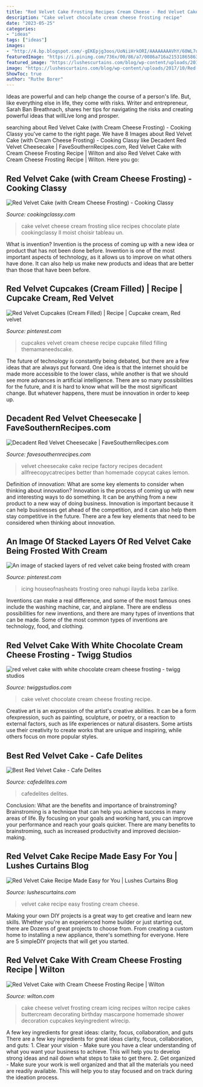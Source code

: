 ```yaml
---
title: "Red Velvet Cake Frosting Recipes Cream Cheese - Red Velvet Cake (with Cream Cheese Frosting)"
description: "Cake velvet chocolate cream cheese frosting recipe"
date: "2023-05-25"
categories:
- "ideas"
tags: ["ideas"]
images:
- "http://4.bp.blogspot.com/-gEKEpjg3oos/UoNiiHrkORI/AAAAAAAAVhY/60WL7uA1eZo/s1600/SAM_5575.JPG"
featuredImage: "https://i.pinimg.com/736x/00/86/a7/0086a716a215318658632a78a57969a4.jpg"
featured_image: "https://lushescurtains.com/blog/wp-content/uploads/2017/10/Red-Velvet-Cake-with-Cream-Cheese-Frosting_landscape.jpg"
image: "https://lushescurtains.com/blog/wp-content/uploads/2017/10/Red-Velvet-Cake-with-Cream-Cheese-Frosting_landscape.jpg"
ShowToc: true
author: "Ruthe Borer"
---
```



Ideas are powerful and can help change the course of a person's life. But, like everything else in life, they come with risks. Writer and entrepreneur, Sarah Ban Breathnach, shares her tips for navigating the risks and creating powerful ideas that willLive long and prosper.

	

		
searching about Red Velvet Cake (with Cream Cheese Frosting) - Cooking Classy you've came to the right page. We have 8 Images about Red Velvet Cake (with Cream Cheese Frosting) - Cooking Classy like Decadent Red Velvet Cheesecake | FaveSouthernRecipes.com, Red Velvet Cake with Cream Cheese Frosting Recipe | Wilton and also Red Velvet Cake with Cream Cheese Frosting Recipe | Wilton. Here you go:
		
    
## Red Velvet Cake (with Cream Cheese Frosting) - Cooking Classy

<img loading=lazy src="https://www.cookingclassy.com/wp-content/uploads/2014/11/red-velvet-cake-2.jpg" onerror="this.onerror=null;this.src='https://tse2.mm.bing.net/th?id=OIP.VH1kXOrLJS0Apjzr2nev0wHaLH&amp;pid=15.1';" alt="Red Velvet Cake (with Cream Cheese Frosting) - Cooking Classy">

_Source: cookingclassy.com_

>cake velvet cheese cream frosting slice recipes chocolate plate cookingclassy ll moist choisir tableau un. 

	

What is invention?
Invention is the process of coming up with a new idea or product that has not been done before. Invention is one of the most important aspects of technology, as it allows us to improve on what others have done. It can also help us make new products and ideas that are better than those that have been before.

    
## Red Velvet Cupcakes (Cream Filled) | Recipe | Cupcake Cream, Red Velvet

<img loading=lazy src="https://i.pinimg.com/736x/00/86/a7/0086a716a215318658632a78a57969a4.jpg" onerror="this.onerror=null;this.src='https://tse3.mm.bing.net/th?id=OIP.koRJyA9rIjQwzML8hhsP2QHaJ_&amp;pid=15.1';" alt="Red Velvet Cupcakes (Cream Filled) | Recipe | Cupcake cream, Red velvet">

_Source: pinterest.com_

>cupcakes velvet cream cheese recipe cupcake filled filling themamaneedscake. 

	

The future of technology is constantly being debated, but there are a few ideas that are always put forward. One idea is that the internet should be made more accessible to the lower class, while another is that we should see more advances in artificial intelligence. There are so many possibilities for the future, and it is hard to know what will be the most significant change. But whatever happens, there must be innovation in order to keep up.

    
## Decadent Red Velvet Cheesecake | FaveSouthernRecipes.com

<img loading=lazy src="http://irepo.primecp.com/2015/08/234820/IMG_1502_ExtraLarge1000_ID-1169844.jpg?v=1169844" onerror="this.onerror=null;this.src='https://tse3.mm.bing.net/th?id=OIP.yEckP9d3fY8IiJJhxmNXfgHaLH&amp;pid=15.1';" alt="Decadent Red Velvet Cheesecake | FaveSouthernRecipes.com">

_Source: favesouthernrecipes.com_

>velvet cheesecake cake recipe factory recipes decadent allfreecopycatrecipes better than homemade copycat cakes lemon. 

	

Definition of innovation: What are some key elements to consider when thinking about innovation?
Innovation is the process of coming up with new and interesting ways to do something. It can be anything from a new product to a new way of doing business. Innovation is important because it can help businesses get ahead of the competition, and it can also help them stay competitive in the future.
There are a few key elements that need to be considered when thinking about innovation.

    
## An Image Of Stacked Layers Of Red Velvet Cake Being Frosted With Cream

<img loading=lazy src="https://i.pinimg.com/736x/c0/8e/c2/c08ec27f44b81870c165fc2069b796ec.jpg" onerror="this.onerror=null;this.src='https://tse4.mm.bing.net/th?id=OIP.UGCs3-sy6zsZN3iDAn6_EAHaLG&amp;pid=15.1';" alt="An image of stacked layers of red velvet cake being frosted with cream">

_Source: pinterest.com_

>icing houseofnasheats frosting oreo nahupi ilayda keba zarlike. 

	

Inventions can make a real difference, and some of the most famous ones include the washing machine, car, and airplane. There are endless possibilities for new inventions, and there are many types of inventions that can be made. Some of the most common types of inventions are technology, food, and clothing.

    
## Red Velvet Cake With White Chocolate Cream Cheese Frosting - Twigg Studios

<img loading=lazy src="http://4.bp.blogspot.com/-gEKEpjg3oos/UoNiiHrkORI/AAAAAAAAVhY/60WL7uA1eZo/s1600/SAM_5575.JPG" onerror="this.onerror=null;this.src='https://tse2.mm.bing.net/th?id=OIP.ichf9294o72Y28QCmnLdVAHaLH&amp;pid=15.1';" alt="red velvet cake with white chocolate cream cheese frosting - twigg studios">

_Source: twiggstudios.com_

>cake velvet chocolate cream cheese frosting recipe. 

	

Creative art is an expression of the artist's creative abilities. It can be a form ofexpression, such as painting, sculpture, or poetry, or a reaction to external factors, such as life experiences or natural disasters. Some artists use their creativity to create works that are unique and inspiring, while others focus on more popular styles.

    
## Best Red Velvet Cake - Cafe Delites

<img loading=lazy src="https://cafedelites.com/wp-content/uploads/2018/05/Red-Velvet-Cake-IMAGE-55.jpg" onerror="this.onerror=null;this.src='https://tse1.mm.bing.net/th?id=OIP.l_jnd1L6_g2AipT8MkvG5QHaLH&amp;pid=15.1';" alt="Best Red Velvet Cake - Cafe Delites">

_Source: cafedelites.com_

>cafedelites delites. 

	

Conclusion: What are the benefits and importance of brainstroming?
Brainstroming is a technique that can help you achieve success in many areas of life. By focusing on your goals and working hard, you can improve your performance and reach your goals quicker. There are many benefits to brainstroming, such as increased productivity and improved decision-making.

    
## Red Velvet Cake Recipe Made Easy For You | Lushes Curtains Blog

<img loading=lazy src="https://lushescurtains.com/blog/wp-content/uploads/2017/10/Red-Velvet-Cake-with-Cream-Cheese-Frosting_landscape.jpg" onerror="this.onerror=null;this.src='https://tse3.mm.bing.net/th?id=OIP.8CZtUjZVFskiLUVrOJyVkQHaFn&amp;pid=15.1';" alt="Red Velvet Cake Recipe Made Easy for You | Lushes Curtains Blog">

_Source: lushescurtains.com_

>velvet cake recipe easy frosting cream cheese. 

	

Making your own DIY projects is a great way to get creative and learn new skills. Whether you're an experienced home builder or just starting out, there are Dozens of great projects to choose from. From creating a custom home to installing a new appliance, there's something for everyone. Here are 5 simpleDIY projects that will get you started.

    
## Red Velvet Cake With Cream Cheese Frosting Recipe | Wilton

<img loading=lazy src="http://www.wilton.com/dw/image/v2/AAWA_PRD/on/demandware.static/-/Sites-wilton-project-master/default/dwbf7d1369/images/project/WLRECIP-340/2105-957.jpg?sw=502&amp;sh=502&amp;sm=fit" onerror="this.onerror=null;this.src='https://tse3.mm.bing.net/th?id=OIP.MO7QblTRY8p6IpWIl7kdfQHaHa&amp;pid=15.1';" alt="Red Velvet Cake with Cream Cheese Frosting Recipe | Wilton">

_Source: wilton.com_

>cake cheese velvet frosting cream icing recipes wilton recipe cakes buttercream decorating birthday mascarpone homemade shower decoration cupcakes keyingredient wlrecip. 

	

A few key ingredients for great ideas: clarity, focus, collaboration, and guts
There are a few key ingredients for great ideas clarity, focus, collaboration, and guts: 1. Clear your vision - Make sure you have a clear understanding of what you want your business to achieve. This will help you to develop strong ideas and nail down what steps to take to get there.
2. Get organized - Make sure your work is well organized and that all the materials you need are readily available. This will help you to stay focused and on track during the ideation process.

